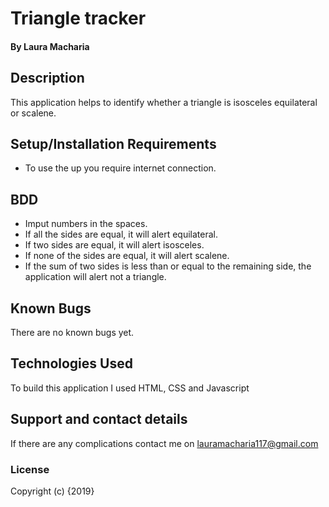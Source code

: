 # Triangle tracker
#### By Laura Macharia
## Description
This application helps to identify whether a triangle is isosceles equilateral or scalene.
## Setup/Installation Requirements
* To use the up you require internet connection.
## BDD
* Imput numbers in the spaces.
* If all the sides are equal, it will alert equilateral.
* If two sides are equal, it will alert isosceles.
* If none of the sides are equal, it will alert scalene.
* If the sum of two sides is less than or equal to the remaining side, the application will alert not a triangle.
## Known Bugs
There are no known bugs yet.
## Technologies Used
To build this application I used HTML, CSS and Javascript
## Support and contact details
If there are any complications contact me on lauramacharia117@gmail.com
### License
Copyright (c) {2019} 